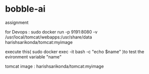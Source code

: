 # bobble-ai
assignment

for Devops :
sudo docker run  -p 9191:8080  -v /usr/local/tomcat/webapps:/usr/share/data harishsarikonda/tomcat:myimage

execute this(  sudo docker exec -it <containerid>  bash -c "echo $name" )to test the evironment  variable "name"
  
tomcat image : harishsarikonda/tomcat:myimage
